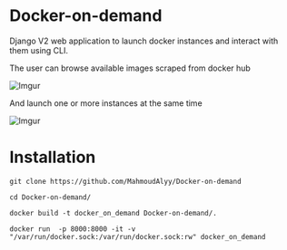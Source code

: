 # Docker-on-demand
Django V2 web application to launch docker instances and interact with them using CLI.



The user can browse available images scraped from docker hub

![Imgur](https://i.imgur.com/sZETM12.png)



And launch one or more instances at the same time

![Imgur](https://i.imgur.com/sYhiiIz.png)

# Installation

```
git clone https://github.com/MahmoudAlyy/Docker-on-demand
```
```
cd Docker-on-demand/
```
```
docker build -t docker_on_demand Docker-on-demand/.
````
```
docker run  -p 8000:8000 -it -v "/var/run/docker.sock:/var/run/docker.sock:rw" docker_on_demand
```

